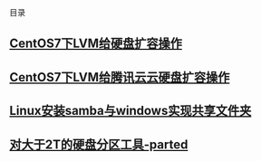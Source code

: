 目录

## [CentOS7下LVM给硬盘扩容操作](CentOS7下LVM给硬盘扩容操作.md)

## [CentOS7下LVM给腾讯云云硬盘扩容操作](CentOS7下LVM给腾讯云云硬盘扩容操作.md)

## [Linux安装samba与windows实现共享文件夹](Linux安装samba与windows实现共享文件夹.md)

## [对大于2T的硬盘分区工具-parted](对大于2T的硬盘分区工具-parted.md)


